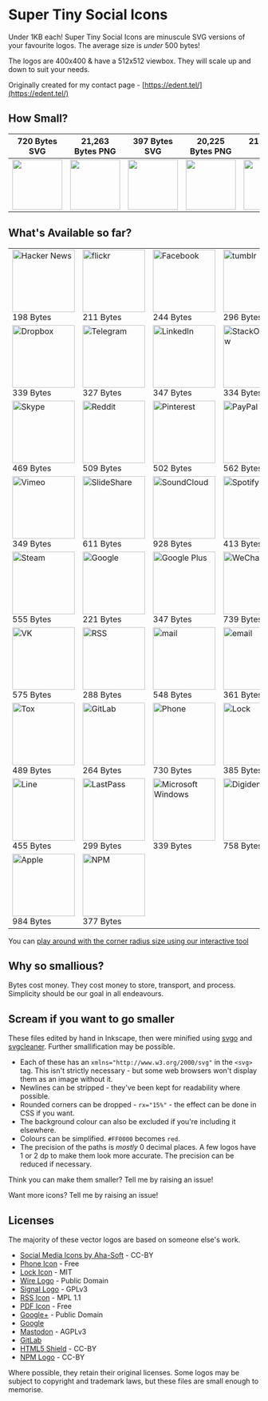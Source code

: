 # Super Tiny Social Icons
Under 1KB each! Super Tiny Social Icons are minuscule SVG versions of your favourite logos. The average size is *under* 500 bytes!

The logos are 400x400 & have a 512x512 viewbox. They will scale up and down to suit your needs.

Originally created for my contact page - [https://edent.tel/](https://edent.tel/)

## How Small?

| 720 Bytes SVG	| 21,263 Bytes PNG	|   397 Bytes SVG	| 20,225 Bytes PNG	|  211 Bytes SVG	| 11,837 Bytes PNG	|
|------	        |-----------     	|------	            |----------	        |------	        |-----------	        |
| <img src="https://edent.github.io/SuperTinySocialIcons/tiny/github.svg" width="100" />  	| <img src="https://edent.github.io/SuperTinySocialIcons/original/github.png" width="100" />        	| <img src="https://edent.github.io/SuperTinySocialIcons/tiny/twitter.svg" width="100" />   	| <img src="https://edent.github.io/SuperTinySocialIcons/original/twitter.png" width="100" />       	| <img src="https://edent.github.io/SuperTinySocialIcons/tiny/flickr.svg" width="100" />   	| <img src="https://edent.github.io/SuperTinySocialIcons/original/flickr.png" width="100" />       	|

## What's Available so far?

<table>
<tr>
<td><img src="https://edent.github.io/SuperTinySocialIcons/tiny/hackernews.svg" width="125" alt="Hacker News" /><br>198 Bytes</td>
<td><img src="https://edent.github.io/SuperTinySocialIcons/tiny/flickr.svg" width="125" alt="flickr" /><br>211 Bytes</td>
<td><img src="https://edent.github.io/SuperTinySocialIcons/tiny/facebook.svg" width="125" alt="Facebook" /><br>244 Bytes</td>
<td><img src="https://edent.github.io/SuperTinySocialIcons/tiny/tumblr.svg" width="125" alt="tumblr" /><br>296 Bytes</td>
<td><img src="https://edent.github.io/SuperTinySocialIcons/tiny/twitter.svg" width="125" alt="Twitter" /><br>397 Bytes</td>
<td><img src="https://edent.github.io/SuperTinySocialIcons/tiny/whatsapp.svg" width="125" alt="WhatsApp" /><br>622 Bytes</td>
</tr>
<tr>
<td><img src="https://edent.github.io/SuperTinySocialIcons/tiny/dropbox.svg" width="125" alt="Dropbox" /><br>339 Bytes</td>
<td><img src="https://edent.github.io/SuperTinySocialIcons/tiny/telegram.svg" width="125" alt="Telegram" /><br>327 Bytes</td>
<td><img src="https://edent.github.io/SuperTinySocialIcons/tiny/linkedin.svg" width="125" alt="LinkedIn" /><br>347 Bytes</td>
<td><img src="https://edent.github.io/SuperTinySocialIcons/tiny/stackoverflow.svg" width="125" alt="StackOverflow" /><br>334 Bytes</td>
<td><img src="https://edent.github.io/SuperTinySocialIcons/tiny/instagram.svg" width="125" alt="Instagram" /><br>290 Bytes</td>
<td><img src="https://edent.github.io/SuperTinySocialIcons/tiny/wordpress.svg" width="125" alt="WordPress" /><br>515 Bytes</td>
</tr>
<tr>
<td><img src="https://edent.github.io/SuperTinySocialIcons/tiny/skype.svg" width="125" alt="Skype" /><br>469 Bytes</td>
<td><img src="https://edent.github.io/SuperTinySocialIcons/tiny/reddit.svg" width="125" alt="Reddit" /><br>509 Bytes</td>
<td><img src="https://edent.github.io/SuperTinySocialIcons/tiny/pinterest.svg" width="125" alt="Pinterest" /><br>502 Bytes</td>
<td><img src="https://edent.github.io/SuperTinySocialIcons/tiny/paypal.svg" width="125" alt="PayPal" /><br>562 Bytes</td>
<td><img src="https://edent.github.io/SuperTinySocialIcons/tiny/github.svg" width="125" alt="GitHub" /><br>720 Bytes</td>
<td><img src="https://edent.github.io/SuperTinySocialIcons/tiny/wikipedia.svg" width="125" alt="Wikipedia" /><br>655 Bytes</td>
</tr>
<tr>
<td><img src="https://edent.github.io/SuperTinySocialIcons/tiny/vimeo.svg" width="125" alt="Vimeo" /><br>349 Bytes</td>
<td><img src="https://edent.github.io/SuperTinySocialIcons/tiny/slideshare.svg" width="125" alt="SlideShare" /><br>611 Bytes</td>
<td><img src="https://edent.github.io/SuperTinySocialIcons/tiny/soundcloud.svg" width="125" alt="SoundCloud" /><br>928 Bytes</td>
<td><img src="https://edent.github.io/SuperTinySocialIcons/tiny/spotify.svg" width="125" alt="Spotify" /><br>413 Bytes</td>
<td><img src="https://edent.github.io/SuperTinySocialIcons/tiny/snapchat.svg" width="125" alt="SnapChat" /><br>590 Bytes</td>
<td><img src="https://edent.github.io/SuperTinySocialIcons/tiny/amazon.svg" width="125" alt="Amazon" /><br>648 Bytes</td>
</tr>
<tr>
<td><img src="https://edent.github.io/SuperTinySocialIcons/tiny/steam.svg" width="125" alt="Steam" /><br>555 Bytes</td>
<td><img src="https://edent.github.io/SuperTinySocialIcons/tiny/google.svg" width="125" alt="Google" /><br>221 Bytes</td>
<td><img src="https://edent.github.io/SuperTinySocialIcons/tiny/google_plus.svg" width="125" alt="Google Plus" /><br>347 Bytes</td>
<td><img src="https://edent.github.io/SuperTinySocialIcons/tiny/wechat.svg" width="125" alt="WeChat" /><br>739 Bytes</td>
<td><img src="https://edent.github.io/SuperTinySocialIcons/tiny/youtube.svg" width="125" alt="YouTube" /><br>924 Bytes</td>
<td><img src="https://edent.github.io/SuperTinySocialIcons/tiny/pdf.svg" width="125" alt="PDF" /><br>360 Bytes</td>
</tr>
<tr>
<td><img src="https://edent.github.io/SuperTinySocialIcons/tiny/vk.svg" width="125" alt="VK" /><br>575 Bytes</td>
<td><img src="https://edent.github.io/SuperTinySocialIcons/tiny/rss.svg" width="125" alt="RSS" /><br>288 Bytes</td>
<td><img src="https://edent.github.io/SuperTinySocialIcons/tiny/mail.svg" width="125" alt="mail" /><br>548 Bytes</td>
<td><img src="https://edent.github.io/SuperTinySocialIcons/tiny/email.svg" width="125" alt="email" /><br>361 Bytes</td>
<td><img src="https://edent.github.io/SuperTinySocialIcons/tiny/mastodon.svg" width="125" alt="Mastodon" /><br>550 Bytes</td>
<td><img src="https://edent.github.io/SuperTinySocialIcons/tiny/wire.svg" width="125" alt="Wire" /><br>263 Bytes</td>
</tr>
<tr>
<td><img src="https://edent.github.io/SuperTinySocialIcons/tiny/tox.svg" width="125" alt="Tox" /><br>489 Bytes</td>
<td><img src="https://edent.github.io/SuperTinySocialIcons/tiny/gitlab.svg" width="125" alt="GitLab" /><br>264 Bytes</td>
<td><img src="https://edent.github.io/SuperTinySocialIcons/tiny/phone.svg" width="125" alt="Phone" /><br>730 Bytes</td>
<td><img src="https://edent.github.io/SuperTinySocialIcons/tiny/lock.svg" width="125" alt="Lock" /><br>385 Bytes</td>
<td><img src="https://edent.github.io/SuperTinySocialIcons/tiny/html5.svg" width="125" alt="HTML5" /><br>379 Bytes</td>
<td><img src="https://edent.github.io/SuperTinySocialIcons/tiny/meetup.svg" width="125" alt="Meetup" /><br>611 Bytes</td>
</tr>
<tr>
<td><img src="https://edent.github.io/SuperTinySocialIcons/tiny/line.svg" width="125" alt="Line" /><br>455 Bytes</td>
<td><img src="https://edent.github.io/SuperTinySocialIcons/tiny/lastpass.svg" width="125" alt="LastPass" /><br>299 Bytes</td>
<td><img src="https://edent.github.io/SuperTinySocialIcons/tiny/windows.svg" width="125" alt="Microsoft Windows" /><br>339 Bytes</td>
<td><img src="https://edent.github.io/SuperTinySocialIcons/tiny/digidentity.svg" width="125" alt="Digidentity" /><br>758 Bytes</td>
<td><img src="https://edent.github.io/SuperTinySocialIcons/tiny/ubuntu.svg" width="125" alt="Ubuntu" /><br>895 Bytes</td>
<td><img src="https://edent.github.io/SuperTinySocialIcons/tiny/bitbucket.svg" width="125" alt="Atlassian BitBucket" /><br>895 Bytes</td>
</tr>
<tr>
<td><img src="https://edent.github.io/SuperTinySocialIcons/tiny/apple.svg" width="125" alt="Apple" /><br>984 Bytes</td>
<td><img src="https://edent.github.io/SuperTinySocialIcons/tiny/npm.svg" width="125" alt="NPM" /><br>377 Bytes</td>
<td><br></td>
<td><br></td>
<td><br></td>
<td><br></td>
</tr>
</table>

You can [play around with the corner radius size using our interactive tool](https://edent.github.io/SuperTinySocialIcons/radius.html)

## Why so smallious?

Bytes cost money.  They cost money to store, transport, and process.  Simplicity should be our goal in all endeavours.

## Scream if you want to go smaller

These files edited by hand in Inkscape, then were minified using [svgo](https://github.com/svg/svgo) and [svgcleaner](https://github.com/RazrFalcon/svgcleaner). Further smallification may be possible.

* Each of these has an `xmlns="http://www.w3.org/2000/svg"` in the `<svg>` tag. This isn't strictly necessary - but some web browsers won't display them as an image without it.
* Newlines can be stripped - they've been kept for readability where possible.
* Rounded corners can be dropped - `rx="15%"` - the effect can be done in CSS if you want.
* The background colour can also be excluded if you're including it elsewhere.
* Colours can be simplified. `#FF0000` becomes `red`.
* The precision of the paths is *mostly* 0 decimal places. A few logos have 1 or 2 dp to make them look more accurate. The precision can be reduced if necessary.

Think you can make them smaller? Tell me by raising an issue!

Want more icons?  Tell me by raising an issue!

## Licenses

The majority of these vector logos are based on someone else's work.

* [Social Media Icons by Aha-Soft](https://www.iconfinder.com/iconsets/social-flat-rounded-rects) - CC-BY
* [Phone Icon](https://www.iconfinder.com/icons/1807538/phone_icon#size=128) - Free
* [Lock Icon](https://www.iconfinder.com/icons/1814107/lock_padlock_secure_icon#size=512) - MIT
* [Wire Logo](https://commons.wikimedia.org/wiki/File:Wire_software_logo.svg) - Public Domain
* [Signal Logo](https://github.com/WhisperSystems/Signal-iOS/blob/master/Signal/Images.xcassets/logoSignal.imageset/logoSignal.pdf) - GPLv3
* [RSS Icon](https://commons.wikimedia.org/wiki/File:Generic_Feed-icon.svg) - MPL 1.1
* [PDF Icon](https://www.iconfinder.com/iconsets/line-icons-set) - Free
* [Google+](https://commons.wikimedia.org/wiki/File:Google_Plus_logo_2015.svg) - Public Domain
* [Google](http://svgshare.com/s/q)
* [Mastodon](https://github.com/tootsuite/mastodon/blob/0ad694f96b7f0e951950e7525bde52cd11454cb2/app/assets/images/logo.svg) - AGPLv3
* [GitLab](https://about.gitlab.com/press/)
* [HTML5 Shield](https://www.w3.org/html/logo/) - CC-BY
* [NPM Logo](https://commons.wikimedia.org/wiki/File:Npm-logo.svg) - CC-BY

Where possible, they retain their original licenses.  Some logos may be subject to copyright and trademark laws, but these files are small enough to memorise.
